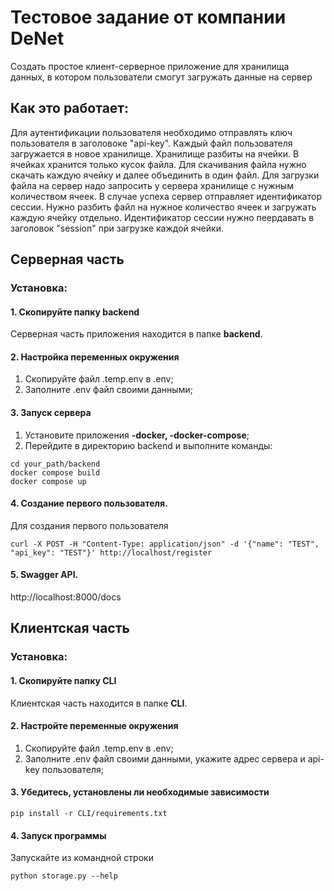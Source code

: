 # Тестовое задание от компании DeNet
Создать простое клиент-серверное приложение для хранилища данных, в котором пользователи смогут загружать данные на сервер

## Как это работает:
Для аутентификации пользователя необходимо отправлять ключ пользователя в заголовоке "api-key".
Каждый файл пользователя загружается в новое хранилище. Хранилище разбиты на ячейки. В ячейках хранится только кусок файла.
Для скачивания файла нужно скачать каждую ячейку и далее объединить в один файл. Для загрузки файла на сервер надо запросить у сервера хранилище с нужным количеством ячеек. В случае успеха сервер отправляет идентификатор сессии. Нужно разбить файл на нужное количество ячеек и загружать каждую ячейку отдельно. 
Идентификатор сессии нужно пеердавать в заголовок "session" при загрузке каждой ячейки. 

## Серверная часть

### Установка:
#### 1. Скопируйте папку backend
Серверная часть приложения находится в папке **backend**. 
#### 2. Настройка переменных окружения
1. Скопируйте файл .temp.env в .env;
2. Заполните .env файл своими данными;

#### 3. Запуск сервера
1. Установите приложения **-docker, -docker-compose**;
2. Перейдите в директорию backend и выполните команды:
```shell
cd your_path/backend
docker compose build
docker compose up
```

#### 4. Создание первого пользователя.
Для создания первого пользователя
```shell
curl -X POST -H "Content-Type: application/json" -d '{"name": "TEST", "api_key": "TEST"}' http://localhost/register
```
#### 5. Swagger API.
http://localhost:8000/docs

## Клиентская часть

### Установка:
#### 1. Скопируйте папку **CLI**
Клиентская часть находится в папке **CLI**. 
#### 2. Настройте переменные окружения
1. Скопируйте файл .temp.env в .env;
2. Заполните .env файл своими данными, укажите адрес сервера и api-key пользователя;
#### 3. Убедитесь, установлены ли необходимые зависимости
```shell
pip install -r CLI/requirements.txt
```

#### 4. Запуск программы
Запускайте из командной строки 
```shell
python storage.py --help
```